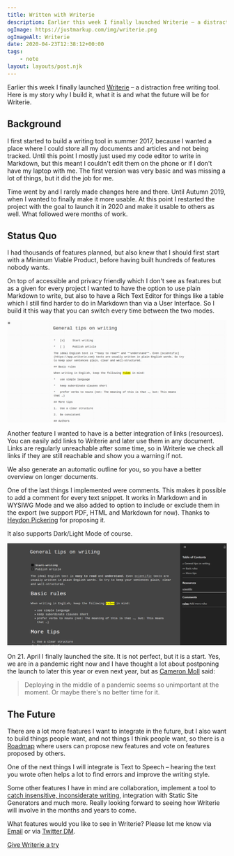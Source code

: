 ```yaml
---
title: Written with Writerie
description: Earlier this week I finally launched Writerie – a distraction free writing tool for Internet People. 
ogImage: https://justmarkup.com/img/writerie.png
ogImageAlt: Writerie
date: 2020-04-23T12:38:12+00:00
tags:
    - note
layout: layouts/post.njk
---
```


Earlier this week I finally launched [Writerie](https://app.writerie.com) – a distraction free writing tool. Here is my story why I build it, what it is and what the future will be for Writerie.

## Background

I first started to build a writing tool in summer 2017, because I wanted a place where I could store all my documents and articles and not being tracked. Until this point I mostly just used my code editor to write in Markdown, but this meant I couldn't edit them on the phone or if I don't have my laptop with me. The first version was very basic and was missing a lot of things, but it did the job for me.

Time went by and I rarely made changes here and there. Until Autumn 2019, when I wanted to finally make it more usable. At this point I restarted the project with the goal to launch it in 2020 and make it usable to others as well. What followed were months of work.

## Status Quo

I had thousands of features planned, but also knew that I should first start with a Minimum Viable Product, before having built hundreds of features nobody wants.



On top of accessible and privacy friendly which I don't see as features but as a given for every project I wanted to have the option to use plain Markdown to write, but also to have a Rich Text Editor for things like a table which I still find harder to do in Markdown than via a User Interface. So I build it this way that you can switch every time between the two modes.

![The Writer in Markdown Mode](/img/writerie-2.png)

Another feature I wanted to have is a better integration of links (resources). You can easily add links to Writerie and later use them in any document. Links are regularly unreachable after some time, so in Writerie we check all links if they are still reachable and show you a warning if not.

We also generate an automatic outline for you, so you have a better overview on longer documents.

One of the last things I implemented were comments. This makes it possible to add a comment for every text snippet. It works in Markdown and in WYSIWG Mode and we also added to option to include or exclude them in the export (we support PDF, HTML and Markdown for now). Thanks to [Heydon Pickering](https://twitter.com/heydonworks/status/1238359513662656512?s=20) for proposing it.

It also supports Dark/Light Mode of course.

![The Writer in Dark Mode](/img/writerie-1.png)

On 21. April I finally launched the site. It is not perfect, but it is a start. Yes, we are in a pandemic right now and I have thought a lot about postponing the launch to later this year or even next year, but as [Cameron Moll](https://twitter.com/cameronmoll/status/1239971692144807938) said:

> Deploying in the middle of a pandemic seems so unimportant at the moment. Or maybe there's no better time for it.

## The Future

There are a lot more features I want to integrate in the future, but I also want to build things people want, and not things I think people want, so there is a [Roadmap](https://app.writerie.com/page/roadmap) where users can propose new features and vote on features proposed by others. 

One of the next things I will integrate is Text to Speech – hearing the text you wrote often helps a lot to find errors and improve the writing style.

Some other features I have in mind are collaboration, implement a tool to [catch insensitive, inconsiderate writing](https://alexjs.com/), integration with Static Site Generators and much more. Really looking forward to seeing how Writerie will involve in the months and years to come.

What features would you like to see in Writerie? Please let me know via [Email](mailto:support@writerie.com) or via [Twitter DM](https://twitter.com/justmarkup).

[Give Writerie a try](https://app.writerie.com)